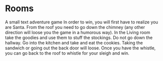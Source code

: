 # Rooms
A small text adventure game
In order to win, you will first have to realize you are Santa. From the roof you need to go down the chimney 
(any other direction will loose you the game in a humorous way).
In the Living room take the goodies and use them to stuff the stockings.
Do not go down the hallway.
Go into the kitchen and take and eat the cookies. Taking the sandwich or going out the back door will loose.
Once you have the whistle, you can go back to the roof to whistle for your sleigh and win.
